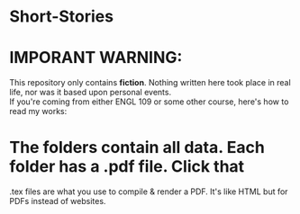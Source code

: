 # Short-Stories
# IMPORANT WARNING:
This repository only contains **fiction**. Nothing written here took place in real life, nor was it based upon personal events.
<br />
If you're coming from either ENGL 109 or some other course, here's how to read my works:
# The folders contain all data. Each folder has a .pdf file. Click that
.tex files are what you use to compile & render a PDF. It's like HTML but for PDFs instead of websites.
